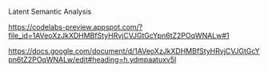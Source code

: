 Latent Semantic Analysis

https://codelabs-preview.appspot.com/?file_id=1AVeoXzJkXDHMBfStyHRvjCVJGtGcYpn6tZ2POqWNALw#1

https://docs.google.com/document/d/1AVeoXzJkXDHMBfStyHRvjCVJGtGcYpn6tZ2POqWNALw/edit#heading=h.ydmpaatuxv5l


